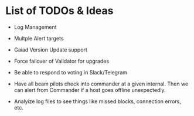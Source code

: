 # List of TODOs & Ideas

- Log Management

- Multple Alert targets

- Gaiad Version Update support

- Force failover of Validator for upgrades

- Be able to respond to voting in Slack/Telegram

- Have all beam pilots check into commander at a given internal. Then we can alert from Commander if a host goes offline unexpectedly.

- Analyize log files to see things like missed blocks, connection errors, etc. 